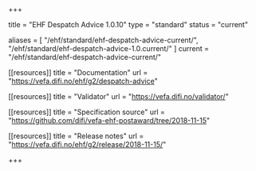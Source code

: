 +++

title = "EHF Despatch Advice 1.0.10"
type = "standard"
status = "current"

aliases = [ "/ehf/standard/ehf-despatch-advice-current/", "/ehf/standard/ehf-despatch-advice-1.0.current/" ]
current = "/ehf/standard/ehf-despatch-advice-current/"

[[resources]]
title = "Documentation"
url = "https://vefa.difi.no/ehf/g2/despatch-advice"

[[resources]]
title = "Validator"
url = "https://vefa.difi.no/validator/"

[[resources]]
title = "Specification source"
url = "https://github.com/difi/vefa-ehf-postaward/tree/2018-11-15"

[[resources]]
title = "Release notes"
url = "https://vefa.difi.no/ehf/g2/release/2018-11-15/"

+++
